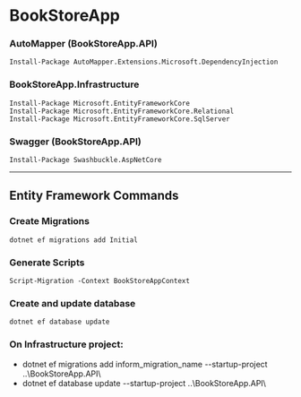 # BookStoreApp


### AutoMapper (BookStoreApp.API)
```
Install-Package AutoMapper.Extensions.Microsoft.DependencyInjection
```

### BookStoreApp.Infrastructure
```
Install-Package Microsoft.EntityFrameworkCore
Install-Package Microsoft.EntityFrameworkCore.Relational
Install-Package Microsoft.EntityFrameworkCore.SqlServer
```

### Swagger (BookStoreApp.API)
```
Install-Package Swashbuckle.AspNetCore
```

-----------------------------------------------------


## Entity Framework Commands

### Create Migrations
```
dotnet ef migrations add Initial
```

### Generate Scripts
```
Script-Migration -Context BookStoreAppContext
```

### Create and update database
```
dotnet ef database update
```

### On Infrastructure project:
- dotnet ef migrations add inform_migration_name --startup-project ..\BookStoreApp.API\
- dotnet ef database update --startup-project ..\BookStoreApp.API\
